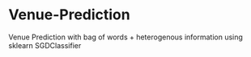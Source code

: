 # Venue-Prediction
Venue Prediction with bag of words + heterogenous information using sklearn SGDClassifier
